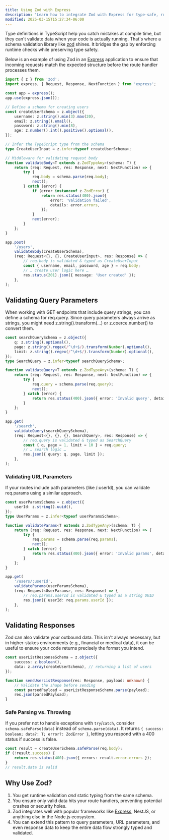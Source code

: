 ```yaml
---
title: Using Zod with Express
description: 'Learn how to integrate Zod with Express for type-safe, runtime validation of request bodies, query parameters, and URL parameters.'
modified: 2025-03-15T15:27:34-06:00
---
```


Type definitions in TypeScript help you catch mistakes at compile time, but they can't validate data when your code is actually running. That's where a schema validation library like [zod](https://www.npmjs.com/package/zod) shines. It bridges the gap by enforcing runtime checks while preserving type safety.

Below is an example of using Zod in an [Express](https://expressjs.com/) application to ensure that incoming requests match the expected structure before the route handler processes them.

```ts
import { z } from 'zod';
import express, { Request, Response, NextFunction } from 'express';

const app = express();
app.use(express.json());

// Define a schema for creating users
const createUserSchema = z.object({
	username: z.string().min(3).max(20),
	email: z.string().email(),
	password: z.string().min(8),
	age: z.number().int().positive().optional(),
});

// Infer the TypeScript type from the schema
type CreateUserInput = z.infer<typeof createUserSchema>;

// Middleware for validating request body
function validateBody<T extends z.ZodTypeAny>(schema: T) {
	return (req: Request, res: Response, next: NextFunction) => {
		try {
			req.body = schema.parse(req.body);
			next();
		} catch (error) {
			if (error instanceof z.ZodError) {
				return res.status(400).json({
					error: 'Validation failed',
					details: error.errors,
				});
			}
			next(error);
		}
	};
}

app.post(
	'/users',
	validateBody(createUserSchema),
	(req: Request<{}, {}, CreateUserInput>, res: Response) => {
		// req.body is validated & typed as CreateUserInput
		const { username, email, password, age } = req.body;
		// … create user logic here …
		res.status(201).json({ message: 'User created' });
	},
);
```

## Validating Query Parameters

When working with GET endpoints that include query strings, you can define a schema for req.query. Since query parameters always arrive as strings, you might need z.string().transform(…) or z.coerce.number() to convert them.

```ts
const searchQuerySchema = z.object({
	q: z.string().optional(),
	page: z.string().regex(/^\d+$/).transform(Number).optional(),
	limit: z.string().regex(/^\d+$/).transform(Number).optional(),
});
type SearchQuery = z.infer<typeof searchQuerySchema>;

function validateQuery<T extends z.ZodTypeAny>(schema: T) {
	return (req: Request, res: Response, next: NextFunction) => {
		try {
			req.query = schema.parse(req.query);
			next();
		} catch (error) {
			return res.status(400).json({ error: 'Invalid query', details: error });
		}
	};
}

app.get(
	'/search',
	validateQuery(searchQuerySchema),
	(req: Request<{}, {}, {}, SearchQuery>, res: Response) => {
		// req.query is validated & typed as SearchQuery
		const { q, page = 1, limit = 10 } = req.query;
		// … search logic …
		res.json({ query: q, page, limit });
	},
);
```

### Validating URL Parameters

If your routes include path parameters (like /:userId), you can validate req.params using a similar approach.

```ts
const userParamsSchema = z.object({
	userId: z.string().uuid(),
});
type UserParams = z.infer<typeof userParamsSchema>;

function validateParams<T extends z.ZodTypeAny>(schema: T) {
	return (req: Request, res: Response, next: NextFunction) => {
		try {
			req.params = schema.parse(req.params);
			next();
		} catch (error) {
			return res.status(400).json({ error: 'Invalid params', details: error });
		}
	};
}

app.get(
	'/users/:userId',
	validateParams(userParamsSchema),
	(req: Request<UserParams>, res: Response) => {
		// req.params.userId is validated & typed as a string UUID
		res.json({ userId: req.params.userId });
	},
);
```

## Validating Responses

Zod can also validate your outbound data. This isn't always necessary, but in higher-stakes environments (e.g., financial or medical data), it can be useful to ensure your code returns precisely the format you intend.

```ts
const userListResponseSchema = z.object({
	success: z.boolean(),
	data: z.array(createUserSchema), // returning a list of users
});

function sendUserListResponse(res: Response, payload: unknown) {
	// Validate the shape before sending
	const parsedPayload = userListResponseSchema.parse(payload);
	res.json(parsedPayload);
}
```

### Safe Parsing vs. Throwing

If you prefer not to handle exceptions with `try`/`catch`, consider `schema.safeParse(data)` instead of `schema.parse(data)`. It returns `{ success: boolean; data?: T; error?: ZodError }`, letting you respond with a 400 status if success is false.

```ts
const result = createUserSchema.safeParse(req.body);
if (!result.success) {
	return res.status(400).json({ errors: result.error.errors });
}
// result.data is valid
```

## Why Use Zod?

1. You get runtime validation _and_ static typing from the same schema.
2. You ensure only valid data hits your route handlers, preventing potential crashes or security holes.
3. Zod integrates well with popular frameworks like [Express](https://www.npmjs.com/package/express), NestJS, or anything else in the Node.js ecosystem.
4. You can extend this pattern to query parameters, URL parameters, and even response data to keep the entire data flow strongly typed and validated.
